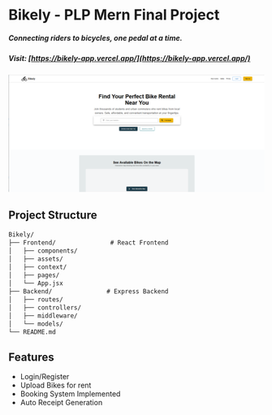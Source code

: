 # Bikely - PLP Mern Final Project
##### Connecting riders to bicycles, one pedal at a time.
##### Visit: [https://bikely-app.vercel.app/](https://bikely-app.vercel.app/)

![UI Screenshot](image.png)
## Project Structure
```
Bikely/
├── Frontend/               # React Frontend
│   ├── components/
│   ├── assets/
│   ├── context/
│   ├── pages/
│   └── App.jsx
├── Backend/               # Express Backend
│   ├── routes/
│   ├── controllers/
│   ├── middleware/
│   └── models/
└── README.md
```

## Features
- Login/Register
- Upload Bikes for rent
- Booking System Implemented
- Auto Receipt Generation
